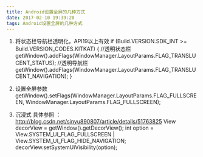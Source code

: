 ```yaml
---
title: Android设置全屏的几种方式
date: 2017-02-10 19:39:20
tags: Android设置全屏的几种方式
---
```


1. 将状态栏导航栏透明化，API19以上有效
if (Build.VERSION.SDK_INT >= Build.VERSION_CODES.KITKAT) {
    //透明状态栏
    getWindow().addFlags(WindowManager.LayoutParams.FLAG_TRANSLUCENT_STATUS);
    //透明导航栏
    getWindow().addFlags(WindowManager.LayoutParams.FLAG_TRANSLUCENT_NAVIGATION);
}

2. 设置全屏参数
getWindow().setFlags(WindowManager.LayoutParams.FLAG_FULLSCREEN, WindowManager.LayoutParams.FLAG_FULLSCREEN);

3. 沉浸式
具体参照 ： http://blog.csdn.net/sinyu890807/article/details/51763825
View decorView = getWindow().getDecorView();
int option = View.SYSTEM_UI_FLAG_FULLSCREEN | View.SYSTEM_UI_FLAG_HIDE_NAVIGATION;
decorView.setSystemUiVisibility(option);
